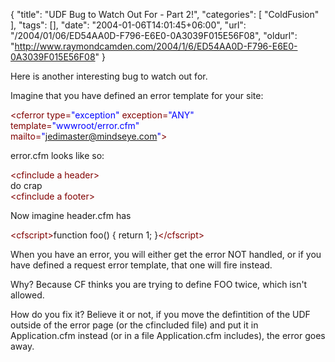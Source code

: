 {
	"title": "UDF Bug to Watch Out For - Part 2!",
	"categories": [
		"ColdFusion"
	],
	"tags": [],
	"date": "2004-01-06T14:01:45+06:00",
	"url": "/2004/01/06/ED54AA0D-F796-E6E0-0A3039F015E56F08",
	"oldurl": "http://www.raymondcamden.com/2004/1/6/ED54AA0D-F796-E6E0-0A3039F015E56F08"
}

Here is another interesting bug to watch out for.

Imagine that you have defined an error template for your site:

<div class="code"><FONT COLOR=MAROON>&lt;cferror type=<FONT COLOR=BLUE>"exception"</FONT> exception=<FONT COLOR=BLUE>"ANY"</FONT> template=<FONT COLOR=BLUE>"wwwroot/error.cfm"</FONT><br>
mailto=<FONT COLOR=BLUE>"<A HREF="mailto:jedimaster@mindseye.com">jedimaster@mindseye.com</A>"</FONT>&gt;</FONT></div>

error.cfm looks like so:

<div class="code"><FONT COLOR=MAROON>&lt;cfinclude a header&gt;</FONT><br>
do crap<br>
<FONT COLOR=MAROON>&lt;cfinclude a footer&gt;</FONT></div>

Now imagine header.cfm has 

<div class="code"><FONT COLOR=MAROON>&lt;cfscript&gt;</FONT>function foo() { return 1; }<FONT COLOR=MAROON>&lt;/cfscript&gt;</FONT></div>

When you have an error, you will either get the error NOT handled, or if you have defined a request error template, that one will fire instead. 

Why? Because CF thinks you are trying to define FOO twice, which isn't allowed.

How do you fix it? Believe it or not, if you move the defintition of the UDF outside of the error page (or the cfincluded file) and put it in Application.cfm instead (or in a file Application.cfm includes), the error goes away.